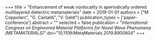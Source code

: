 +++
title = "Enhancement of weak nonlocality in aperiodically ordered multilayered dielectric metamaterials"
date = 2019-01-01
authors = ["M. Coppolaro", "G. Castaldi", "V. Galdi"]
publication_types = ['paper-conference']
abstract = ""
selected = false
publication = "*International Congress on Engineered Material Platforms for Novel Wave Phenomena (METAMATERIALS)*"
doi="10.1109/MetaMaterials.2019.8900804"
+++
